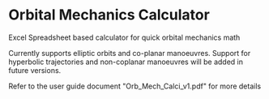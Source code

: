 # Orbital Mechanics Calculator

Excel Spreadsheet based calculator for quick orbital mechanics math

Currently supports elliptic orbits and co-planar manoeuvres. Support for hyperbolic trajectories and non-coplanar manoeuvres will be added in future versions.

Refer to the user guide document "Orb_Mech_Calci_v1.pdf" for more details
